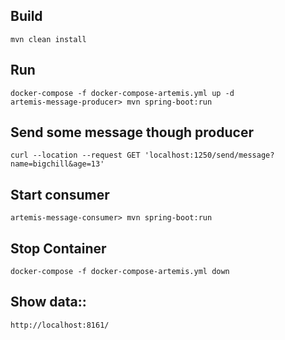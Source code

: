 ## Build

```
mvn clean install
```

## Run

```
docker-compose -f docker-compose-artemis.yml up -d
artemis-message-producer> mvn spring-boot:run
```

## Send some message though producer

```
curl --location --request GET 'localhost:1250/send/message?name=bigchill&age=13'
```

## Start consumer

```
artemis-message-consumer> mvn spring-boot:run
```

## Stop Container

```
docker-compose -f docker-compose-artemis.yml down
```

## Show data::

```
http://localhost:8161/
```


